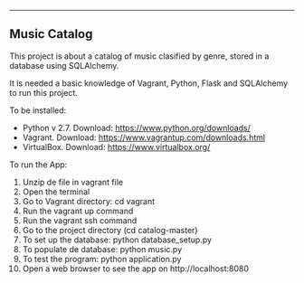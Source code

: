 ---------------
 Music Catalog
---------------

This project is about a catalog of music clasified by genre, stored in a database using SQLAlchemy.

It is needed a basic knowledge of Vagrant, Python, Flask and SQLAlchemy to run this project.

To be installed:
- Python v 2.7. Download: https://www.python.org/downloads/
- Vagrant. Download: https://www.vagrantup.com/downloads.html
- VirtualBox. Download: https://www.virtualbox.org/

To run the App:

1. Unzip de file in vagrant file
2. Open the terminal
3. Go to Vagrant directory: cd vagrant
4. Run the vagrant up command
5. Run the vagrant ssh command
6. Go to the project directory (cd catalog-master)
7. To set up the database: python database_setup.py
8. To populate de database: python music.py
9. To test the program: python application.py
10. Open a web browser to see the app on http://localhost:8080
